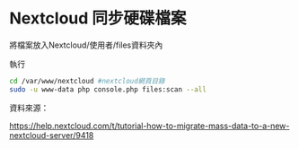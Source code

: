 # Nextcloud 同步硬碟檔案


將檔案放入Nextcloud/使用者/files資料夾內

執行

```bash
cd /var/www/nextcloud #nextcloud網頁目錄
sudo -u www-data php console.php files:scan --all
```



資料來源：

https://help.nextcloud.com/t/tutorial-how-to-migrate-mass-data-to-a-new-nextcloud-server/9418
